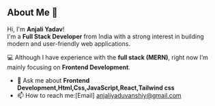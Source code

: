 ## About Me 👋
Hi, I'm **Anjali Yadav**!  
I'm a **Full Stack Developer** from India with a strong interest in building modern and user-friendly web applications.  

💻 Although I have experience with the **full stack (MERN)**, right now I’m mainly focusing on **Frontend Development**.
  
- 💬 Ask me about **Frontend Development,Html,Css,JavaScript,React,Tailwind css**
- 📫 How to reach me:[Email] anjaliyaduvanshiy@gmail.com 


